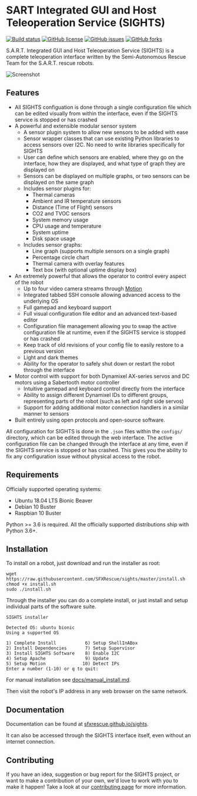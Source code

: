 
# SART Integrated GUI and Host Teleoperation Service (SIGHTS)

[![Build status](https://img.shields.io/badge/build-passing-brightgreen)](https://www.sfxrescue.com)
[![GitHub license](https://img.shields.io/github/license/SFXRescue/sights)](https://github.com/SFXRescue/sights/blob/master/LICENSE)
[![GitHub issues](https://img.shields.io/github/issues/SFXRescue/sights)](https://github.com/SFXRescue/sights/issues)
[![GitHub forks](https://img.shields.io/github/forks/SFXRescue/sights)](https://github.com/SFXRescue/sights/network)

S.A.R.T. Integrated GUI and Host Teleoperation Service (SIGHTS) is a complete teleoperation interface written by the Semi-Autonomous Rescue Team for the S.A.R.T. rescue robots.

![Screenshot](https://github.com/SFXRescue/sights/blob/master/interface/images/demo_screenshot_dark.png?raw=true "Screenshot of the interface")

## Features

- All SIGHTS configuation is done through a single configuration file which can be edited visually from within the interface, even if the SIGHTS service is stopped or has crashed
- A powerful and extensible modular sensor system
  - A sensor plugin system to allow new sensors to be added with ease
  - Sensor wrapper classes that can use existing Python libraries to access sensors over I2C. No need to write libraries specifically for SIGHTS
  - User can define which sensors are enabled, where they go on the interface, how they are displayed, and what type of graph they are displayed on
  - Sensors can be displayed on multiple graphs, or two sensors can be displayed on the same graph
  - Includes sensor plugins for:
    - Thermal cameras
    - Ambient and IR temperature sensors
    - Distance (Time of Flight) sensors
    - CO2 and TVOC sensors
    - System memory usage
    - CPU usage and temperature
    - System uptime
    - Disk space usage
  - Includes sensor graphs:
    - Line graph (supports multiple sensors on a single graph)
    - Percentage circle chart
    - Thermal camera with overlay features
    - Text box (with optional uptime display box)
- An extremely powerful that allows the operator to control every aspect of the robot
  - Up to four video camera streams through [Motion](https://github.com/Motion-Project/motion)
  - Integrated tabbed SSH console allowing advanced access to the underlying OS
  - Full gamepad and keyboard support
  - Full visual configuration file editor and an advanced text-based editor
  - Configuration file management allowing you to swap the active configuration file at runtime, even if the SIGHTS service is stopped or has crashed
  - Keep track of old revisions of your config file to easily restore to a previous version
  - Light and dark themes
  - Ability for the operator to safely shut down or restart the robot through the interface
- Motor control with support for both Dynamixel AX-series servos and DC motors using a Sabertooth motor controller
  - Intuitive gamepad and keyboard control directly from the interface
  - Ability to assign different Dynamixel IDs to different groups, representing parts of the robot (such as left and right side servos)
  - Support for adding additional motor connection handlers in a similar manner to sensors
- Built entirely using open protocols and open-source software.

All configuration for SIGHTS is done in the `.json` files within the `configs/` directory, which can be edited through the web interface. The active configuration file can be changed through the interface at any time, even if the SIGHTS service is stopped or has crashed. This gives you the ability to fix any configuration issue without physical access to the robot.

## Requirements

Officially supported operating systems:

- Ubuntu 18.04 LTS Bionic Beaver
- Debian 10 Buster
- Raspbian 10 Buster

Python >= 3.6 is required. All the officially supported distributions ship with Python 3.6+.

## Installation

To install on a robot, just download and run the installer as root:

```shell
wget https://raw.githubusercontent.com/SFXRescue/sights/master/install.sh
chmod +x install.sh
sudo ./install.sh
```

Through the installer you can do a complete install, or just install and setup individual parts of the software suite.

```shell
SIGHTS installer

Detected OS: ubuntu bionic
Using a supported OS

1) Complete Install           6) Setup ShellInABox
2) Install Dependencies       7) Setup Supervisor
3) Install SIGHTS Software    8) Enable I2C
4) Setup Apache               9) Update
5) Setup Motion              10) Detect IPs
Enter a number (1-10) or q to quit:
```

For manual installation see [docs/manual_install.md](docs/manual_install.md).

Then visit the robot's IP address in any web browser on the same network.

## Documentation

Documentation can be found at [sfxrescue.github.io/sights](http://sfxrescue.github.io/sights).

It can also be accessed through the SIGHTS interface itself, even without an internet connection.

## Contributing

If you have an idea, suggestion or bug report for the SIGHTS project, or want to make a contribution of your own, we'd love to work with you to make it happen! Take a look at our [contributing page](https://github.com/SFXRescue/.github/blob/master/CONTRIBUTING.md) for more information.
